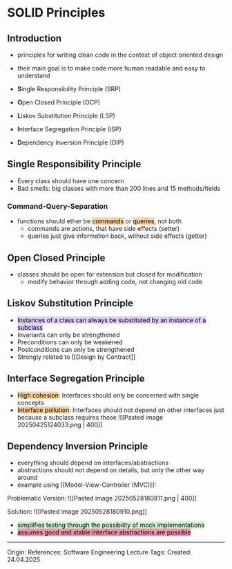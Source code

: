 # SOLID Principles

## Introduction

- principles for writing clean code in the context of object oriented design
- their main goal is to make code more human readable and easy to understand

- **S**ingle Responsibility Principle (SRP) 
- **O**pen Closed Principle (OCP) 
- **L**iskov Substitution Principle (LSP) 
- **I**nterface Segregation Principle (ISP) 
- **D**ependency Inversion Principle (DIP)

## Single Responsibility Principle

- Every class should have one concern
- Bad smells: big classes with more than 200 lines and 15 methods/fields

### Command-Query-Separation

- functions should ether be <mark style="background: #FFB86CA6;">commands</mark> or <mark style="background: #FFB86CA6;">queries</mark>, not both
	- commands are actions, that have side effects (setter)
	- queries just give information back, without side effects (getter)

## Open Closed Principle

- classes should be open for extension but closed for modification
	- modify behavior through adding code, not changing old code

## Liskov Substitution Principle

- <mark style="background: #D2B3FFA6;">Instances of a class can always be substituted by an instance of a subclass</mark>
- Invariants can only be strengthened
- Preconditions can only be weakened
- Postconditions can only be strengthened
- Strongly related to [[Design by Contract]]

## Interface Segregation Principle

- <mark style="background: #FFB86CA6;">High cohesion</mark>: Interfaces should only be concerned with single concepts 
- <mark style="background: #FFB86CA6;">Interface pollution</mark>: Interfaces should not depend on other interfaces just because a subclass requires those
![[Pasted image 20250425124033.png | 400]]
## Dependency Inversion Principle

- everything should depend on interfaces/abstractions
- abstractions should not depend on details, but only the other way around
- example using [[Model-View-Controller (MVC)]]:

Problematic Version:
![[Pasted image 20250528180811.png | 400]]

Solution:
![[Pasted image 20250528180910.png]]

- <mark style="background: #BBFABBA6;">simplifies testing through the possibility of  mock implementations</mark>
- <mark style="background: #FF5582A6;">assumes good and stable interface abstractions are possible</mark>  

---

Origin: 
References:  Software Engineering Lecture 
Tags: 
Created: 24.04.2025


